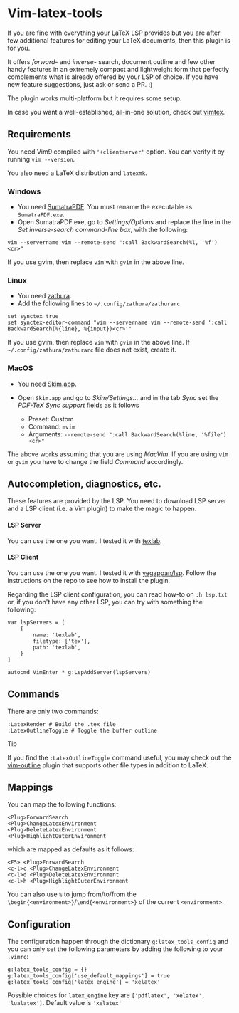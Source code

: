 # Vim-latex-tools

If you are fine with everything your LaTeX LSP provides but you are after few
additional features for editing your LaTeX documents, then this plugin is for
you.

It offers _forward-_ and _inverse-_ search, document outline and few other
handy features in an extremely compact and lightweight form that perfectly
complements what is already offered by your LSP of choice. If you have new
feature suggestions, just ask or send a PR. :)

The plugin works multi-platform but it requires some setup.

In case you want a well-established, all-in-one solution, check out
[vimtex](https://github.com/lervag/vimtex).

## Requirements

You need Vim9 compiled with `'+clientserver'` option. You can verify it by
running `vim --version`.

You also need a LaTeX distribution and `latexmk`.

### Windows

- You need [SumatraPDF](https://www.sumatrapdfreader.org/free-pdf-reader). You
  must rename the executable as `SumatraPDF.exe`.
- Open SumatraPDF.exe, go to _Settings/Options_ and replace the line in the
  _Set inverse-search command-line box_, with the following:

```
vim --servername vim --remote-send ":call BackwardSearch(%l, '%f')<cr>"
```

If you use gvim, then replace `vim` with `gvim` in the above line.

### Linux

- You need [zathura](https://www.sumatrapdfreader.org/free-pdf-reader).
- Add the following lines to `~/.config/zathura/zathurarc`

```
set synctex true
set synctex-editor-command "vim --servername vim --remote-send ':call BackwardSearch(%{line}, %{input})<cr>'"
```

If you use gvim, then replace `vim` with `gvim` in the above line. If
`~/.config/zathura/zathurarc` file does not exist, create it.

### MacOS

- You need [Skim.app](https://github.com/yegappan/lsp).
- Open `Skim.app` and go to _Skim/Settings..._ and in the tab _Sync_ set the
  _PDF-TeX Sync support_ fields as it follows

  - Preset: Custom
  - Command: `mvim`
  - Arguments: `--remote-send ":call BackwardSearch(%line, '%file')<cr>"`

The above works assuming that you are using _MacVim_. If you are using `vim`
or `gvim` you have to change the field _Command_ accordingly.

## Autocompletion, diagnostics, etc.

These features are provided by the LSP. You need to download LSP server and a
LSP client (i.e. a Vim plugin) to make the magic to happen.

#### LSP Server

You can use the one you want. I tested it with
[texlab](https://github.com/latex-lsp/texlab).

#### LSP Client

You can use the one you want. I tested it with
[yegappan/lsp](https://github.com/yegappan/lsp). Follow the instructions on
the repo to see how to install the plugin.

Regarding the LSP client configuration, you can read how-to on `:h lsp.txt`
or, if you don't have any other LSP, you can try with something the following:

```
var lspServers = [
    {
        name: 'texlab',
        filetype: ['tex'],
        path: 'texlab',
    }
]

autocmd VimEnter * g:LspAddServer(lspServers)
```

## Commands

There are only two commands:

```
:LatexRender # Build the .tex file
:LatexOutlineToggle # Toggle the buffer outline
```

> [!TIP]
>
> If you find the `:LatexOutlineToggle` command useful, you may check out the
> [vim-outline](https://github.com/ubaldot/vim-outline) plugin that supports
> other file types in addition to LaTeX.

## Mappings

You can map the following functions:

```
<Plug>ForwardSearch
<Plug>ChangeLatexEnvironment
<Plug>DeleteLatexEnvironment
<Plug>HighlightOuterEnvironment
```

which are mapped as defaults as it follows:

```
<F5> <Plug>ForwardSearch
<c-l>c <Plug>ChangeLatexEnvironment
<c-l>d <Plug>DeleteLatexEnvironment
<c-l>h <Plug>HighlightOuterEnvironment
```

You can also use `%` to jump from/to/from the
`\begin{<environment>}`/`\end{<environment>}` of the current `<environment>`.

## Configuration

The configuration happen through the dictionary `g:latex_tools_config` and you
can only set the following parameters by adding the following to your
`.vimrc`:

```
g:latex_tools_config = {}
g:latex_tools_config['use_default_mappings'] = true
g:latex_tools_config['latex_engine'] = 'xelatex'
```

Possible choices for `latex_engine` key are
`['pdflatex', 'xelatex', 'lualatex']`. Default value is `'xelatex'`
